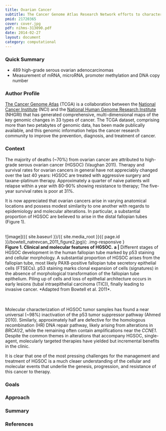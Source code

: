 ```yaml
---
title: Ovarian Cancer
subtitle: The Cancer Genome Atlas Research Network efforts to characterize high-grade serous ovarian adenocarcinoma
pmid: 21720365
cover: cover.jpg
pdf: nihms-313090.pdf
date: 2014-02-27
layout: document
category: computational
---
```


### Quick Summary
* 489 high-grade serous ovarian adenocarcinomas
* Measurement of mRNA, microRNA, promoter methylation and DNA copy number


### Author Profile
[The Cancer Genome Atlas](http://cancergenome.nih.gov/) (TCGA) is a collaboration between the [National Cancer Institute](http://www.cancer.gov/) (NCI) and the [National Human Genome Research Institute](https://www.genome.gov/) (NHGRI) that has generated comprehensive, multi-dimensional maps of the key genomic changes in 33 types of cancer. The TCGA dataset, comprising more than two petabytes of genomic data, has been made publically available, and this genomic information helps the cancer research community to improve the prevention, diagnosis, and treatment of cancer.

### Context
The majority of deaths (~70%) from ovarian cancer are attributed to high-grade serous ovarian cancer (HGSOC) (Vaughan 2011). Therapy and survival rates for ovarian cancers in general have not appreciably changed over the last 40 years:  HGSOC are treated with aggressive surgery and taxane-platinum therapy. Approximately a quarter of naive patients will relapse within a year with 80-90% showing resistance to therapy; The five-year survival rates is poor at 31%.

It is now appreciated that ovarian cancers arise in varying anatomical locations and possess modest similarity to one another with regards to epidemiology and molecular alterations. In particular, a substantial proportion of HGSOC are believed to arise in the distal fallopian tubes (Figure 1).

<br/>
  ![image]({{ site.baseurl }}/{{ site.media_root }}{{ page.id }}/bowtell_natrevcan_2011_figure2.jpg){: .img-responsive }
<div class="figure-legend well well-lg text-justify">
  <strong>Figure 1. Clinical and molecular features of HGSOC.</strong> <strong>a |</strong> Different stages of HGSOC development in the human fallopian tube marked by p53 staining and cellular morphology. A substantial proportion of HGSOC arises from the fallopian tube, most likely PAX8-positive fallopian tube secretory epithelial cells (FTSECs). p53 staining marks clonal expansion of cells (signatures) in the absence of morphological transformation of the fallopian tube epithelium. Piling up of cells and loss of epithelial architecture occurs in early lesions (tubal intraepithelial carcinoma (TIC)), finally leading to invasive cancer. *Adapted from Bowtell et al. 2011*.
</div>
<br/><br/>

Molecular characterization of HGSOC tumor samples has found a near universal (~98%) inactivation of the p53 tumor suppressor pathway (Ahmed 2010). Similarly, approximately half are defective for the homologous recombination (HR) DNA repair pathway, likely arising from alterations in *BRCA1/2*, while the remaining often contain amplifications near the *CCNE1*. Despite the common themes in alterations that accompany HGSOC, single-agent, molecularly targeted therapies have yielded but incremental benefits in the clinic. 

It is clear that one of the most pressing challenges for the management and treatment of HGSOC is a much cleaer understanding of the cellular and molecular events that underlie the genesis, progression, and resistance of this cancer to therapy.

### Goals


### Approach


### Summary

### References
<div class="panel_group" data-inline="21720365,21941283,26493647,20229506"></div>
